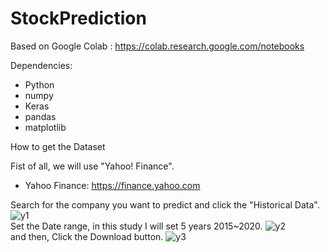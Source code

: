 # StockPrediction

Based on Google Colab : https://colab.research.google.com/notebooks

Dependencies:
- Python
- numpy
- Keras
- pandas
- matplotlib

How to get the Dataset

Fist of all, we will use "Yahoo! Finance".

- Yahoo Finance: https://finance.yahoo.com

Search for the company you want to predict and click the "Historical Data".
![y1](https://github.com/par3k/StockPrediction/blob/master/img/yahoo_1.png)
</br>
Set the Date range, in this study I will set 5 years 2015~2020.
![y2](https://github.com/par3k/StockPrediction/blob/master/img/yahoo_2.png)
</br>
and then, Click the Download button.
![y3](https://github.com/par3k/StockPrediction/blob/master/img/yahoo_3.png)
